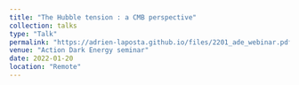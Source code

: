 ```yaml
---
title: "The Hubble tension : a CMB perspective"
collection: talks
type: "Talk"
permalink: "https://adrien-laposta.github.io/files/2201_ade_webinar.pdf"
venue: "Action Dark Energy seminar"
date: 2022-01-20
location: "Remote"
---
```

